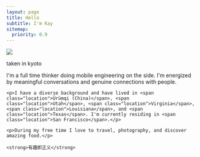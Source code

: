 ```yaml
---
layout: page
title: Hello
subtitle: I'm Kay
sitemap:
  priority: 0.9
---
```


<div id="about-img-container">
	<img src="{{ '/assets/img/frog.png' | prepend: site.baseurl }}" id="about-img">
	<p id="img-caption">taken in kyoto</p>
</div>

<div id="describe-text">
	<p>I'm a full time <span class="highlight">thinker</span> doing <span class="highlight">mobile engineering</span> on the side. I'm energized by <span class="emphasis">meaningful conversations</span> and <span class="emphasis">genuine connections</span> with people.</p>
	
	<p>I have a diverse background and have lived in <span class="location">Ürümqi (China)</span>, <span class="location">Utah</span>, <span class="location">Virginia</span>, <span class="location">Louisiana</span>, and <span class="location">Texas</span>. I'm currently residing in <span class="location">San Francisco</span>.</p>
	
	<p>During my free time I love to travel, photography, and discover amazing food.</p>
	
	<strong>有趣即正义</strong>

</div>

